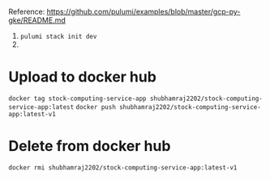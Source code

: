 Reference: https://github.com/pulumi/examples/blob/master/gcp-py-gke/README.md

1. `pulumi stack init dev`
2. 


# Upload to docker hub
`docker tag stock-computing-service-app shubhamraj2202/stock-computing-service-app:latest`
`docker push shubhamraj2202/stock-computing-service-app:latest-v1`

# Delete from docker hub
`docker rmi shubhamraj2202/stock-computing-service-app:latest-v1`
